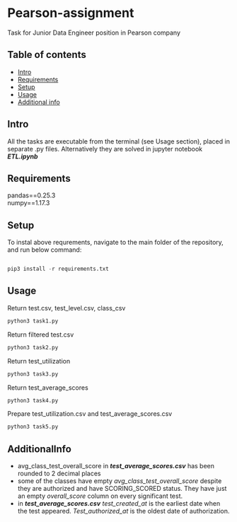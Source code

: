 # Pearson-assignment

Task for Junior Data Engineer position in Pearson company

## Table of contents
* [Intro](#intro)
* [Requirements](#requirements)
* [Setup](#setup)
* [Usage](#usage)
* [Additional info](#additionalinfo)


## Intro

All the tasks are executable from the terminal (see Usage section), placed in separate .py files. Alternatively they are solved in jupyter notebook ***ETL.ipynb***

## Requirements

pandas==0.25.3  
numpy==1.17.3

## Setup

To instal above requrements, navigate to the main folder of the repository, and run below command:

```python

pip3 install -r requirements.txt

```

## Usage

Return test.csv, test_level.csv, class_csv
```python
python3 task1.py
```
Return filtered test.csv
```python
python3 task2.py
```
Return test_utilization
```python
python3 task3.py
```
Return test_average_scores
```python
python3 task4.py
```
Prepare test_utilization.csv and test_average_scores.csv
```python
python3 task5.py
```

## AdditionalInfo

- avg_class_test_overall_score in ***test_average_scores.csv*** has been rounded to 2 decimal places
- some of the classes have empty _avg_class_test_overall_score_ despite they are authorized and have SCORING_SCORED status. They have just an empty _overall_score_ column on every significant test.
- in ***test_average_scores.csv*** _test_created_at_ is the earliest date when the test appeared. _Test_authorized_at_ is the oldest date of authorization.
